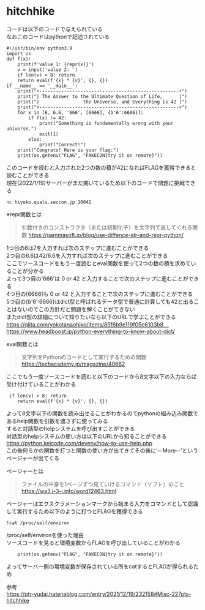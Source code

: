 # hitchhike
コードは以下のコードで与えられている<br>
なおこのコードはpythonで記述されている<br>
```
#!/usr/bin/env python3.9
import os
def f(x):
    print(f'value 1: {repr(x)}')
    v = input('value 2: ')
    if len(v) > 8: return
    return eval(f'{x} * {v}', {}, {})
if __name__ == '__main__':
    print("+---------------------------------------------------+")
    print("| The Answer to the Ultimate Question of Life,      |")
    print("|                the Universe, and Everything is 42 |")
    print("+---------------------------------------------------+")
    for x in [6, 6.6, '666', [6666], {b'6':6666}]:
        if f(x) != 42:
            print("Something is fundamentally wrong with your universe.")
            exit(1)
        else:
            print("Correct!")
    print("Congrats! Here is your flag:")
    print(os.getenv("FLAG", "FAKECON{try it on remote}"))
```

このコードを読むと入力された2つの数の積が42になればFLAGを獲得できると読むことができる<br>
現在(2022/1/19)サーバーがまだ開いているため以下のコードで問題に挑戦できる<br>
```
nc hiyoko.quals.seccon.jp 10042
```

※repr関数とは
>引数付きのコンストラクタ（または初期化子）を文字列で返してくれる関数
https://gammasoft.jp/blog/use-diffence-str-and-repr-python/

1つ目の6は7を入力すれば次のステップに進むことができる<br>
2つ目の6.6は42/6.6を入力すれば次のステップに進むことができる<br>
ここでソースコードをもう一度読むとeval関数を使って2つの数の積を求めていることが分かる<br>
よって3つ目の'666'は 0 or 42 と入力することで次のステップに進むことができる<br>
4つ目の[6666]も 0 or 42 と入力することで次のステップに進むことができる<br>
5つ目の{b'6':6666}はdict型と呼ばれるデータ型で普通に計算しても42と出ることはないのでこの方針だと問題を解くことができない<br>
またdict型の詳細について知りたいなら以下のURLで学ぶことができる<br>
https://qiita.com/yokotanaohiko/items/85f6b9e119f05c6103b8　<br>
https://www.headboost.jp/python-everything-to-know-about-dict/ <br>

eval関数とは<br>
>文字列をPythonのコードとして実行するための関数
https://techacademy.jp/magazine/40662

ここでもう一度ソースコードを読むと以下のコードから8文字以下の入力ならば受け付けていることがわかる
```
 if len(v) > 8: return
    return eval(f'{x} * {v}', {}, {})
```
よって8文字以下の関数を読み出せることがわかるのでpythonの組み込み関数であるhelp関数を引数を渡さずに使ってみる<br>
すると対話型のhelpシステムを呼び出すことができる<br>
対話型のhelpシステムの使い方は以下のURLから知ることができる<br>
https://python.keicode.com/devenv/how-to-use-help.php <br>
この後何らかの関数を打つと関数の使い方が出てきてその後に'--More--'というページャーが出てくる<br>

ページャーとは<br>
>ファイルの中身を1ページずつ見ていけるコマンド（ソフト）のこと
https://wa3.i-3-i.info/word12463.html

ページャーはエクスクラメーションマークから始まる入力をコマンドとして認識して実行するため以下のように打つとFLAGを獲得できる<br>
```
!cat /proc/self/environ
```
/proc/self/environを使った理由<br>
ソースコードを見ると環境変数からFLAGを呼び出していることがわかる<br>
```
    print(os.getenv("FLAG", "FAKECON{try it on remote}"))
```
よってサーバー側の環境変数が保存されている所をcatするとFLAGが得られるため<br>

参考<br>
https://ptr-yudai.hatenablog.com/entry/2021/12/19/232158#Misc-227pts-hitchhike